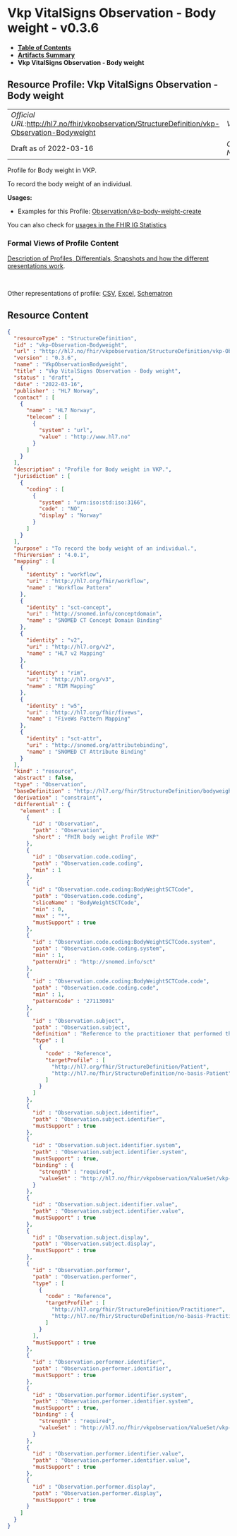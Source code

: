 # Vkp VitalSigns Observation - Body weight - v0.3.6

* [**Table of Contents**](toc.md)
* [**Artifacts Summary**](artifacts.md)
* **Vkp VitalSigns Observation - Body weight**

## Resource Profile: Vkp VitalSigns Observation - Body weight 

| | |
| :--- | :--- |
| *Official URL*:http://hl7.no/fhir/vkpobservation/StructureDefinition/vkp-Observation-Bodyweight | *Version*:0.3.6 |
| Draft as of 2022-03-16 | *Computable Name*:VkpObservationBodyweight |

 
Profile for Body weight in VKP. 

 
To record the body weight of an individual. 

**Usages:**

* Examples for this Profile: [Observation/vkp-body-weight-create](Observation-vkp-body-weight-create.md)

You can also check for [usages in the FHIR IG Statistics](https://packages2.fhir.org/xig/hl7.fhir.no.vkp.observation|current/StructureDefinition/vkp-Observation-Bodyweight)

### Formal Views of Profile Content

 [Description of Profiles, Differentials, Snapshots and how the different presentations work](http://build.fhir.org/ig/FHIR/ig-guidance/readingIgs.html#structure-definitions). 

 

Other representations of profile: [CSV](StructureDefinition-vkp-Observation-Bodyweight.csv), [Excel](StructureDefinition-vkp-Observation-Bodyweight.xlsx), [Schematron](StructureDefinition-vkp-Observation-Bodyweight.sch) 



## Resource Content

```json
{
  "resourceType" : "StructureDefinition",
  "id" : "vkp-Observation-Bodyweight",
  "url" : "http://hl7.no/fhir/vkpobservation/StructureDefinition/vkp-Observation-Bodyweight",
  "version" : "0.3.6",
  "name" : "VkpObservationBodyweight",
  "title" : "Vkp VitalSigns Observation - Body weight",
  "status" : "draft",
  "date" : "2022-03-16",
  "publisher" : "HL7 Norway",
  "contact" : [
    {
      "name" : "HL7 Norway",
      "telecom" : [
        {
          "system" : "url",
          "value" : "http://www.hl7.no"
        }
      ]
    }
  ],
  "description" : "Profile for Body weight in VKP.",
  "jurisdiction" : [
    {
      "coding" : [
        {
          "system" : "urn:iso:std:iso:3166",
          "code" : "NO",
          "display" : "Norway"
        }
      ]
    }
  ],
  "purpose" : "To record the body weight of an individual.",
  "fhirVersion" : "4.0.1",
  "mapping" : [
    {
      "identity" : "workflow",
      "uri" : "http://hl7.org/fhir/workflow",
      "name" : "Workflow Pattern"
    },
    {
      "identity" : "sct-concept",
      "uri" : "http://snomed.info/conceptdomain",
      "name" : "SNOMED CT Concept Domain Binding"
    },
    {
      "identity" : "v2",
      "uri" : "http://hl7.org/v2",
      "name" : "HL7 v2 Mapping"
    },
    {
      "identity" : "rim",
      "uri" : "http://hl7.org/v3",
      "name" : "RIM Mapping"
    },
    {
      "identity" : "w5",
      "uri" : "http://hl7.org/fhir/fivews",
      "name" : "FiveWs Pattern Mapping"
    },
    {
      "identity" : "sct-attr",
      "uri" : "http://snomed.org/attributebinding",
      "name" : "SNOMED CT Attribute Binding"
    }
  ],
  "kind" : "resource",
  "abstract" : false,
  "type" : "Observation",
  "baseDefinition" : "http://hl7.org/fhir/StructureDefinition/bodyweight",
  "derivation" : "constraint",
  "differential" : {
    "element" : [
      {
        "id" : "Observation",
        "path" : "Observation",
        "short" : "FHIR body weight Profile VKP"
      },
      {
        "id" : "Observation.code.coding",
        "path" : "Observation.code.coding",
        "min" : 1
      },
      {
        "id" : "Observation.code.coding:BodyWeightSCTCode",
        "path" : "Observation.code.coding",
        "sliceName" : "BodyWeightSCTCode",
        "min" : 0,
        "max" : "*",
        "mustSupport" : true
      },
      {
        "id" : "Observation.code.coding:BodyWeightSCTCode.system",
        "path" : "Observation.code.coding.system",
        "min" : 1,
        "patternUri" : "http://snomed.info/sct"
      },
      {
        "id" : "Observation.code.coding:BodyWeightSCTCode.code",
        "path" : "Observation.code.coding.code",
        "min" : 1,
        "patternCode" : "27113001"
      },
      {
        "id" : "Observation.subject",
        "path" : "Observation.subject",
        "definition" : "Reference to the practitioner that performed the observation, identified by Norwegian national id number (Fødselsnummer or DNR).\r\n\r\nA link to a resource representing the person or the group to whom the medication will be given.\r\n\r\nVKP always references a Practitioner Resource using a norwegian national id number (Fødselsnummer or DNR) in a logical identifier in the practitioner.identifier element.\r\nThe Name of the practitioner should be given in the performer.display element.\r\n\r\nExample:\r\n~~~~\r\n\"performer\":{\r\n   \"identifier\":{\r\n      \"system\":\"urn:oid:2.16.578.1.12.4.1.4.1\",\r\n      \"value\":\"05073500186\"\r\n     },\r\n     \"display\":\"Ærlend Sørgård\"\r\n}\r\n~~~~",
        "type" : [
          {
            "code" : "Reference",
            "targetProfile" : [
              "http://hl7.org/fhir/StructureDefinition/Patient",
              "http://hl7.no/fhir/StructureDefinition/no-basis-Patient"
            ]
          }
        ]
      },
      {
        "id" : "Observation.subject.identifier",
        "path" : "Observation.subject.identifier",
        "mustSupport" : true
      },
      {
        "id" : "Observation.subject.identifier.system",
        "path" : "Observation.subject.identifier.system",
        "mustSupport" : true,
        "binding" : {
          "strength" : "required",
          "valueSet" : "http://hl7.no/fhir/vkpobservation/ValueSet/vkp-subject-identifiers.valueset"
        }
      },
      {
        "id" : "Observation.subject.identifier.value",
        "path" : "Observation.subject.identifier.value",
        "mustSupport" : true
      },
      {
        "id" : "Observation.subject.display",
        "path" : "Observation.subject.display",
        "mustSupport" : true
      },
      {
        "id" : "Observation.performer",
        "path" : "Observation.performer",
        "type" : [
          {
            "code" : "Reference",
            "targetProfile" : [
              "http://hl7.org/fhir/StructureDefinition/Practitioner",
              "http://hl7.no/fhir/StructureDefinition/no-basis-Practitioner"
            ]
          }
        ],
        "mustSupport" : true
      },
      {
        "id" : "Observation.performer.identifier",
        "path" : "Observation.performer.identifier",
        "mustSupport" : true
      },
      {
        "id" : "Observation.performer.identifier.system",
        "path" : "Observation.performer.identifier.system",
        "mustSupport" : true,
        "binding" : {
          "strength" : "required",
          "valueSet" : "http://hl7.no/fhir/vkpobservation/ValueSet/vkp-performer-identifiers.valueset"
        }
      },
      {
        "id" : "Observation.performer.identifier.value",
        "path" : "Observation.performer.identifier.value",
        "mustSupport" : true
      },
      {
        "id" : "Observation.performer.display",
        "path" : "Observation.performer.display",
        "mustSupport" : true
      }
    ]
  }
}

```
